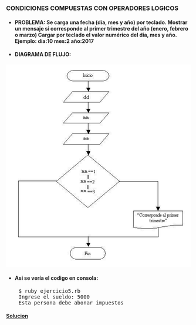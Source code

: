 ### CONDICIONES COMPUESTAS CON OPERADORES LOGICOS

* #### PROBLEMA: Se carga una fecha (día, mes y año) por teclado. Mostrar un mensaje si corresponde al primer trimestre del año (enero, febrero o marzo) Cargar por teclado el valor numérico del día, mes y año. Ejemplo: dia:10 mes:2 año:2017


* #### DIAGRAMA DE FLUJO:
![Diagrama de flujo](/Ejercicio5/df5.jpg)

* #### Asi se vería el codigo en consola:

<pre>
    $ ruby ejercicio5.rb
    Ingrese el sueldo: 5000
    Esta persona debe abonar impuestos
</pre>

#### [Solucion][11]
[11]:/Ejercicio5/ejercicio5.rb